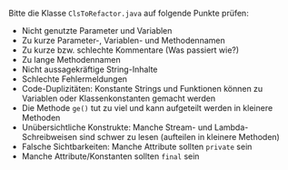 Bitte die Klasse `ClsToRefactor.java` auf folgende Punkte prüfen:

- Nicht genutzte Parameter und Variablen
- Zu kurze Parameter-, Variablen- und Methodennamen
- Zu kurze bzw. schlechte Kommentare (Was passiert wie?)
- Zu lange Methodennamen
- Nicht aussagekräftige String-Inhalte
- Schlechte Fehlermeldungen
- Code-Duplizitäten: Konstante Strings und Funktionen können zu Variablen oder Klassenkonstanten gemacht werden
- Die Methode `ge()` tut zu viel und kann aufgeteilt werden in kleinere Methoden
- Unübersichtliche Konstrukte: Manche Stream- und Lambda-Schreibweisen sind schwer zu lesen (aufteilen in kleinere Methoden)
- Falsche Sichtbarkeiten: Manche Attribute sollten `private` sein
- Manche Attribute/Konstanten sollten `final` sein
